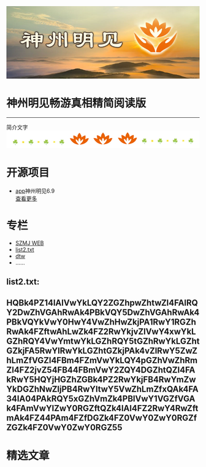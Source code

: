   
![N|Solid](https://github.com/szmj0/update/blob/main/extras/Icon-256.jpg)
# 神州明见畅游真相精简阅读版 	
---
简介文字
![N|Solid](https://github.com/szmj0/update/blob/main/extras/sjmj-fg.jpg)


# 开源项目  
- [app](github.com/szmj0/update/blob/main/extras/szmj-v6.9.2024010901.apk)神州明见6.9	
[查看更多](github.com/szmj0/Publish)	 

	
# 专栏  
- [SZMJ WEB](github.com/szmj0/update/blob/main/extras/SZZD_PC/szmjweb.3.0.zip)
- [list2.txt](szzdmj.github.io/github-page-test/list2.txt)
- [dtw](j.mp/ddw2288)
- ……

	
**list2.txt:**      
---
HQBk4PZ14lAlVwYkLQY2ZGZhpwZhtwZl4FAlRQY2DwZhVGAhRwAk4PBkVQY5DwZhVGAhRwAk4PBkVQYkVwY0HwY4VwZhHwZkjPA1RwY1RGZhRwAk4FZftwAhLwZk4FZ2RwYkjvZlVwY4xwYkLGZhRQY4VwYmtwYkLGZhRQY5tGZhRwYkLGZhtGZkjFA5RwYlRwYkLGZhtGZkjPAk4vZlRwY5ZwZhLmZfVGZl4FBm4FZmVwYkLQY4pGZhVwZhRmZl4FZ2jvZ54FB44FBmVwY2ZQY4DGZhtQZl4FAkRwY5HQYjHGZhZGBk4PZ2RwYkjFB4RwYmZwYkDGZhNwZljPB4RwYltwY5VwZhLmZfxQAk4FA34lA04PAkRQY5xGZhVmZk4PBlVwY1VGZfVGAk4FAmVwYlZwY0RGZftQZk4lAl4FZ2RwY4RwZftmAk4FZ44PAm4FZfDGZk4FZ0VwY0ZwY0RGZfZGZk4FZ0VwY0ZwY0RGZ55
---


# 精选文章